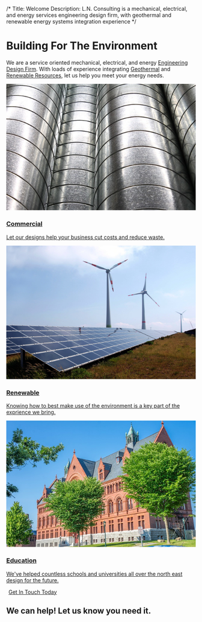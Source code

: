 /*
Title: Welcome
Description: L.N. Consulting is a mechanical, electrical, and energy services engineering design firm, with geothermal and renewable energy systems integration experience
*/


# Building For The Environment

<div>
	<div class="jumbotron">
		<p>
			We are a service oriented mechanical, electrical, and energy <u>Engineering Design Firm</u>. 
			With loads of experience integrating <u>Geothermal</u> and <u>Renewable Resources</u>, let us help you meet your energy needs.
		</p>
	</div>
</div>

<div>
	<div class="row front">
		<div class="col-md-4">
			<a href="javascript:alert('Coming Soon!');" >
				<div class="thumbnail">
					<img src="/files/pipes.jpg" >
					<div class="caption">
						<h3>Commercial</h3>
						<p>Let our designs help your business cut costs and reduce waste.</p>
					</div>
				</div>
			</a>
		</div>
		<div class="col-md-4">
			<a href="javascript:alert('Coming Soon!');" >
				<div class="thumbnail">
					<img src="/files/renewable.jpg" >
					<div class="caption">
						<h3>Renewable</h3>
						<p>Knowing how to best make use of the environment is a key part of the exprience we bring.</p>
					</div>
				</div>
			</a>
		</div>
		<div class="col-md-4">
			<a href="javascript:alert('Coming Soon!');" >
				<div class="thumbnail">
					<img src="/files/uvm.jpg" >
					<div class="caption">
						<h3>Education</h3>
						<p>We've helped countless schools and universities all over the north east design for the future.</p>
					</div>
				</div>
			</a>
		</div>
	</div>
</div>

<div>
	<div class="jumbotron">
		<a href="/contact" class="btn btn-success btn-lg pull-right" style="margin: 6px;">Get In Touch Today</a>
		<h2>We can help! Let us know you need it.</h2>
	</div>
	
</div>